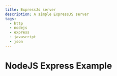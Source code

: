 ```yaml
---
title: ExpressJs server
description: A simple ExpressJS server
tags:
  - http
  - nodejs
  - express
  - javascript
  - json
---
```


# NodeJS Express Example

